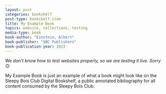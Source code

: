 ```yaml
---
layout: post
categories: bookshelf
post-type: bookshelf-item
title: My Example Book
topics: website, collections, testing
media-type: book
book-author: "Einstein, Albert"
book-publisher: "SBC Publishers"
book-publication-year: 2023
---
```


_We don't know how to test websites properly, so we are testing it live. Sorry_ 🙃

My Example Book is just an example of what a book might look like on the Sleepy Bois Club Digital Bookshelf, a public annotated bibliography for all content consumed by the Sleepy Bois Club.
